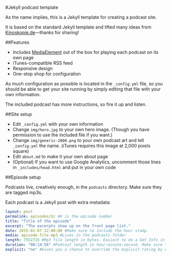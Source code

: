 #Jekyll podcast template

As the name implies, this is a Jekyll template for creating a podcast site.

It is based on the standard Jekyll template and lifted many ideas from [Kinoskopie.de](https://github.com/lnwdr/kinoskopie.de)—thanks for sharing!

##Features

* Includes [MediaElement][me] out of the box for playing each podcast on its own page
* iTunes-compatible RSS feed
* Responsive design
* One-stop shop for configuration

As much configuration as possible is located in the ```_config.yml``` file, so you should be able to get your site running by simply editing that file with your own information.

The included podcast has more instructions, so fire it up and listen.

##Site setup

* Edit ```_config.yml``` with your own information
* Change ```img/hero.jpg``` to your own hero image. (Though you have permission to use the included file if you want.)
* Change ```img/generic-2000.png``` to your own podcast art and tell ```_config.yml``` the name. (iTunes requires this image at 2,000 pixels square)
* Edit ```about.md``` to make it your own about page
* (Optional) If you want to use Google Analytics, uncomment those lines in ```_includes/head.html``` and put in your own code

##Episode setup

Podcasts live, creatively enough, in the ```podcasts``` directory. Make sure they are tagged mp3s.

Each podcast is a Jekyll post with extra metadata:

```yaml
layout: post
permalink: episodes/X/ #X is the episode number
title: "Title of the episode"
excerpt: "The excerpts show up on the front page list."
date: 2015-02-07 12:00:00 #Make sure to include the hour stamp
media: episode-file.mp3 #Lives in the podcasts folder
length: 7552715 #Mp3 file length in bytes. Easiest to do a Get Info in the Finder if you're on a Mac
duration: "00:14:56" #Podcast length in hour:minute:second. Make sure to put the quotes
explicit: "no" #Gives you a chance to override the explicit rating by episode
```


[me]:http://mediaelementjs.com